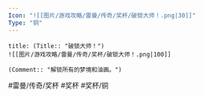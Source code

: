 ```yaml
---
Icon: "![[图片/游戏攻略/雷曼/传奇/奖杯/破锁大师！.png|30]]"
Type: "铜"
---
```

```ad-common-bronze-trophy
title: (Title:: "破锁大师！")
![[图片/游戏攻略/雷曼/传奇/奖杯/破锁大师！.png|100]]

(Comment:: "解锁所有的梦境和油画。")
```

#雷曼/传奇/奖杯 #奖杯 #奖杯/铜
